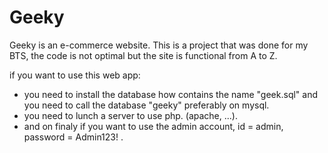 # Geeky
Geeky is an e-commerce website. This is a project that was done for my BTS, the code is not optimal but the site is functional from A to Z.

if you want to use this web app:
- you need to install the database how contains the name "geek.sql" and you need to call the database "geeky" preferably on mysql.
- you need to lunch a server to use php. (apache, ...).
- and on finaly if you want to use the admin account, id = admin, password = Admin123! .

